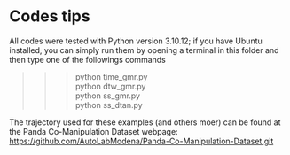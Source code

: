 # Codes tips

All codes were tested with Python version 3.10.12; if you have Ubuntu installed, you can simply run them by opening a terminal in this folder and then type one of the followings commands <br>
> >>python time_gmr.py <br>
> >>python dtw_gmr.py <br>
> >>python ss_gmr.py <br>
> >>python ss_dtan.py <br>

The trajectory used for these examples (and others moer) can be found at the Panda Co-Manipulation Dataset webpage: https://github.com/AutoLabModena/Panda-Co-Manipulation-Dataset.git

